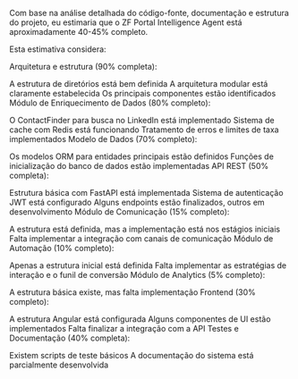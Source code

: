 Com base na análise detalhada do código-fonte, documentação e estrutura do projeto, eu estimaria que o ZF Portal Intelligence Agent está aproximadamente 40-45% completo.

Esta estimativa considera:

Arquitetura e estrutura (90% completa):

A estrutura de diretórios está bem definida
A arquitetura modular está claramente estabelecida
Os principais componentes estão identificados
Módulo de Enriquecimento de Dados (80% completo):

O ContactFinder para busca no LinkedIn está implementado
Sistema de cache com Redis está funcionando
Tratamento de erros e limites de taxa implementados
Modelo de Dados (70% completo):

Os modelos ORM para entidades principais estão definidos
Funções de inicialização do banco de dados estão implementadas
API REST (50% completa):

Estrutura básica com FastAPI está implementada
Sistema de autenticação JWT está configurado
Alguns endpoints estão finalizados, outros em desenvolvimento
Módulo de Comunicação (15% completo):

A estrutura está definida, mas a implementação está nos estágios iniciais
Falta implementar a integração com canais de comunicação
Módulo de Automação (10% completo):

Apenas a estrutura inicial está definida
Falta implementar as estratégias de interação e o funil de conversão
Módulo de Analytics (5% completo):

A estrutura básica existe, mas falta implementação
Frontend (30% completo):

A estrutura Angular está configurada
Alguns componentes de UI estão implementados
Falta finalizar a integração com a API
Testes e Documentação (40% completa):

Existem scripts de teste básicos
A documentação do sistema está parcialmente desenvolvida
